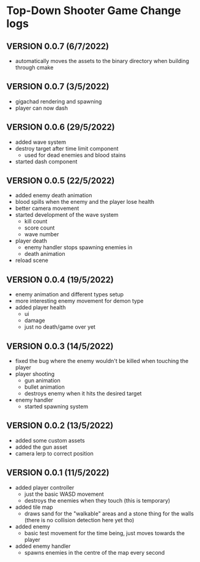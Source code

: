# Top-Down Shooter Game Change logs

## VERSION 0.0.7 (6/7/2022)

* automatically moves the assets to the binary directory when building through cmake

## VERSION 0.0.7 (3/5/2022)

* gigachad rendering and spawning
* player can now dash

## VERSION 0.0.6 (29/5/2022)

* added wave system
* destroy target after time limit component
  * used for dead enemies and blood stains
* started dash component

## VERSION 0.0.5 (22/5/2022)

* added enemy death animation
* blood spills when the enemy and the player lose health
* better camera movement
* started development of the wave system
  * kill count
  * score count
  * wave number
* player death
  * enemy handler stops spawning enemies in
  * death animation
* reload scene

## VERSION 0.0.4 (19/5/2022)

* enemy animation and different types setup
* more interesting enemy movement for demon type
* added player health
  * ui
  * damage
  * just no death/game over yet

## VERSION 0.0.3 (14/5/2022)

* fixed the bug where the enemy wouldn't be killed when touching the player
* player shooting
  * gun animation
  * bullet animation
  * destroys enemy when it hits the desired target
* enemy handler
  * started spawning system

## VERSION 0.0.2 (13/5/2022)

* added some custom assets
* added the gun asset
* camera lerp to correct position

## VERSION 0.0.1 (11/5/2022)

* added player controller
  * just the basic WASD movement
  * destroys the enemies when they touch (this is temporary)
* added tile map
  * draws sand for the "walkable" areas and a stone thing for the walls (there is no collision detection here yet tho)
* added enemy
  * basic test movement for the time being, just moves towards the player
* added enemy handler
  * spawns enemies in the centre of the map every second
